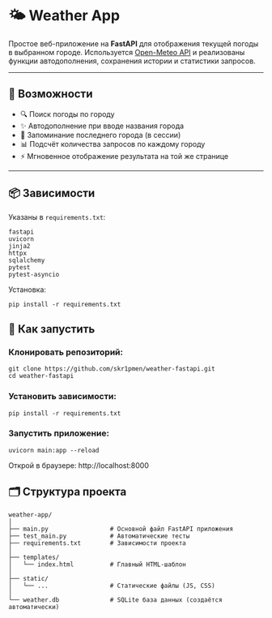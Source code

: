 # 🌤️ Weather App

Простое веб-приложение на **FastAPI** для отображения текущей погоды в выбранном городе. Используется [Open-Meteo API](https://open-meteo.com/) и реализованы функции автодополнения, сохранения истории и статистики запросов.

---

## 🔧 Возможности

- 🔍 Поиск погоды по городу
- ✨ Автодополнение при вводе названия города
- 💾 Запоминание последнего города (в сессии)
- 📊 Подсчёт количества запросов по каждому городу
- ⚡ Мгновенное отображение результата на той же странице

---

## 📦 Зависимости

Указаны в `requirements.txt`:

```text
fastapi
uvicorn
jinja2
httpx
sqlalchemy
pytest
pytest-asyncio
```

Установка:

``pip install -r requirements.txt``

## 🚀 Как запустить

### Клонировать репозиторий:
```text
git clone https://github.com/skr1pmen/weather-fastapi.git
cd weather-fastapi
```

### Установить зависимости:

```pip install -r requirements.txt```

### Запустить приложение:

```
uvicorn main:app --reload
```

Открой в браузере: http://localhost:8000

## 🗂 Структура проекта
```text
weather-app/
│
├── main.py                 # Основной файл FastAPI приложения
├── test_main.py            # Автоматические тесты
├── requirements.txt        # Зависимости проекта
│
├── templates/
│   └── index.html          # Главный HTML-шаблон
│
├── static/
│   └── ...                 # Статические файлы (JS, CSS)
│
└── weather.db              # SQLite база данных (создаётся автоматически)
```
